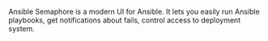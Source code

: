 Ansible Semaphore is a modern UI for Ansible. It lets you easily run Ansible playbooks, get notifications about fails, control access to deployment system.
